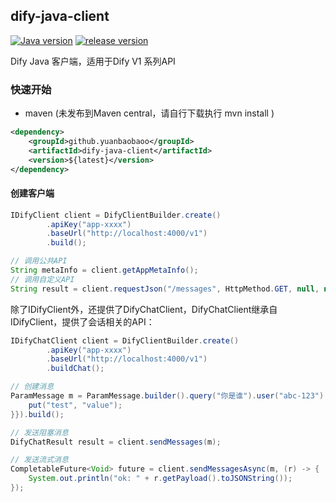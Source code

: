 dify-java-client
---

[![Java version](https://img.shields.io/badge/Java-21-blue)]()
[![release version](https://img.shields.io/badge/latest-0.0.1-green)]()


Dify Java 客户端，适用于Dify V1 系列API

### 快速开始
- maven  (未发布到Maven central，请自行下载执行 mvn install )
```xml
<dependency>
    <groupId>github.yuanbaobaoo</groupId>
    <artifactId>dify-java-client</artifactId>
    <version>${latest}</version>
</dependency>
```

#### 创建客户端
```java
IDifyClient client = DifyClientBuilder.create()
        .apiKey("app-xxxx")
        .baseUrl("http://localhost:4000/v1")
        .build();

// 调用公共API
String metaInfo = client.getAppMetaInfo();
// 调用自定义API
String result = client.requestJson("/messages", HttpMethod.GET, null, null);
```
除了IDifyClient外，还提供了DifyChatClient，DifyChatClient继承自IDifyClient，提供了会话相关的API：
```java
IDifyChatClient client = DifyClientBuilder.create()
        .apiKey("app-xxxx")
        .baseUrl("http://localhost:4000/v1")
        .buildChat();

// 创建消息
ParamMessage m = ParamMessage.builder().query("你是谁").user("abc-123").inputs(new HashMap<>() {{
    put("test", "value");
}}).build();

// 发送阻塞消息
DifyChatResult result = client.sendMessages(m);

// 发送流式消息
CompletableFuture<Void> future = client.sendMessagesAsync(m, (r) -> {
    System.out.println("ok: " + r.getPayload().toJSONString());
});
```